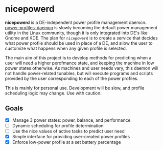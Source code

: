 # nicepowerd
**nicepowerd** is a DE-independent power profile management daemon. [power-profiles-daemon](https://gitlab.freedesktop.org/hadess/power-profiles-daemon/-/tree/main) is slowly becoming the default power management utility in the Linux community, though it is only integrated into DE's like Gnome and KDE. The plan for `nicepowerd` is to create a service that decides what power profile should be used in place of a DE, and allow the user to customize what happens when any given profile is selected.

The main aim of this project is to develop methods for predicting when a user will need a higher perofmance state, and keeping the machine in low power states otherwise. As machines and user needs vary, this daemon will not handle power-related tunables, but will execute programs and scripts provided by the user corresponding to each of the power profiles.

This is mainly for personal use. Development will be slow, and profile scheduling logic may change. Use with caution.
## Goals
- [x] Manage 3 power states: power, balance, and performance
- [ ] Dynamic scheduling for profile determination
- [ ] Use the nice values of active tasks to predict user need
- [x] Simple interface for providing user-created power profiles
- [x] Enforce low-power profile at a set battery percentage
